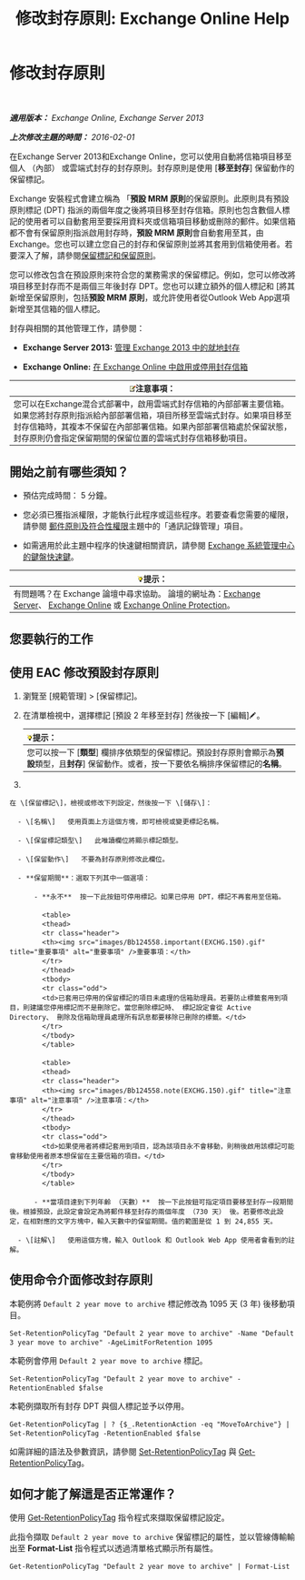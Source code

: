 ﻿---
title: '修改封存原則: Exchange Online Help'
TOCTitle: 修改封存原則
ms:assetid: 1e3002c2-801a-43ea-ae00-52ab34d76b9c
ms:mtpsurl: https://technet.microsoft.com/zh-tw/library/Hh529919(v=EXCHG.150)
ms:contentKeyID: 50472784
ms.date: 05/23/2018
mtps_version: v=EXCHG.150
ms.translationtype: MT
---

# 修改封存原則

 

_**適用版本：** Exchange Online, Exchange Server 2013_

_**上次修改主題的時間：** 2016-02-01_

在Exchange Server 2013和Exchange Online，您可以使用自動將信箱項目移至個人 （內部） 或雲端式封存的封存原則。封存原則是使用 \[**移至封存**\] 保留動作的保留標記。

Exchange 安裝程式會建立稱為 「**預設 MRM 原則**的保留原則。此原則具有預設原則標記 (DPT) 指派的兩個年度之後將項目移至封存信箱。原則也包含數個人標記的使用者可以自動套用至要採用資料夾或信箱項目移動或刪除的郵件。如果信箱都不會有保留原則指派啟用封存時，**預設 MRM 原則**會自動套用至其，由 Exchange。您也可以建立您自己的封存和保留原則並將其套用到信箱使用者。若要深入了解，請參閱[保留標記和保留原則](retention-tags-and-retention-policies-exchange-2013-help.md)。

您可以修改包含在預設原則來符合您的業務需求的保留標記。例如，您可以修改將項目移至封存而不是兩個三年後封存 DPT。您也可以建立額外的個人標記和 \[將其新增至保留原則，包括**預設 MRM 原則**，或允許使用者從Outlook Web App選項新增至其信箱的個人標記。

封存與相關的其他管理工作，請參閱：

  - **Exchange Server 2013:**  [管理 Exchange 2013 中的就地封存](manage-in-place-archives-in-exchange-2013-exchange-2013-help.md)

  - **Exchange Online:**  [在 Exchange Online 中啟用或停用封存信箱](https://technet.microsoft.com/zh-tw/library/jj984357\(v=exchg.150\))

<table>
<thead>
<tr class="header">
<th><img src="images/Bb124558.note(EXCHG.150).gif" title="注意事項" alt="注意事項" />注意事項：</th>
</tr>
</thead>
<tbody>
<tr class="odd">
<td>您可以在Exchange混合式部署中，啟用雲端式封存信箱的內部部署主要信箱。如果您將封存原則指派給內部部署信箱，項目所移至雲端式封存。如果項目移至封存信箱時，其複本不保留在內部部署信箱。如果內部部署信箱處於保留狀態，封存原則仍會指定保留期間的保留位置的雲端式封存信箱移動項目。</td>
</tr>
</tbody>
</table>


## 開始之前有哪些須知？

  - 預估完成時間： 5 分鐘。

  - 您必須已獲指派權限，才能執行此程序或這些程序。若要查看您需要的權限，請參閱 [郵件原則及符合性權限](messaging-policy-and-compliance-permissions-exchange-2013-help.md)主題中的「通訊記錄管理」項目。

  - 如需適用於此主題中程序的快速鍵相關資訊，請參閱 [Exchange 系統管理中心的鍵盤快速鍵](keyboard-shortcuts-in-the-exchange-admin-center-exchange-online-protection-help.md)。

<table>
<thead>
<tr class="header">
<th><img src="images/Bb124558.tip(EXCHG.150).gif" title="提示" alt="提示" />提示：</th>
</tr>
</thead>
<tbody>
<tr class="odd">
<td>有問題嗎？在 Exchange 論壇中尋求協助。 論壇的網址為：<a href="https://go.microsoft.com/fwlink/p/?linkid=60612">Exchange Server</a>、 <a href="https://go.microsoft.com/fwlink/p/?linkid=267542">Exchange Online</a> 或 <a href="https://go.microsoft.com/fwlink/p/?linkid=285351">Exchange Online Protection</a>。</td>
</tr>
</tbody>
</table>


## 您要執行的工作

## 使用 EAC 修改預設封存原則

1.  瀏覽至 \[規範管理\] \> \[保留標記\]。

2.  在清單檢視中，選擇標記 \[預設 2 年移至封存\] 然後按一下 \[編輯\]![編輯圖示](images/JJ218640.6f53ccb2-1f13-4c02-bea0-30690e6ea71d(EXCHG.150).gif "編輯圖示")。
    
    <table>
    <thead>
    <tr class="header">
    <th><img src="images/Bb124558.tip(EXCHG.150).gif" title="提示" alt="提示" />提示：</th>
    </tr>
    </thead>
    <tbody>
    <tr class="odd">
    <td>您可以按一下 [<strong>類型</strong>] 欄排序依類型的保留標記。預設封存原則會顯示為<strong>預設</strong>類型，且<strong>封存</strong>] 保留動作。或者，按一下要依名稱排序保留標記的<strong>名稱</strong>。</td>
    </tr>
    </tbody>
    </table>


3.  
    
    在 \[保留標記\]，檢視或修改下列設定，然後按一下 \[儲存\]：
    
      - \[名稱\]   使用頁面上方這個方塊，即可檢視或變更標記名稱。
    
      - \[保留標記類型\]   此唯讀欄位將顯示標記類型。
    
      - \[保留動作\]   不要為封存原則修改此欄位。
    
      - **保留期間**：選取下列其中一個選項：
        
          - **永不**  按一下此按鈕可停用標記。如果已停用 DPT，標記不再套用至信箱。
            
            <table>
            <thead>
            <tr class="header">
            <th><img src="images/Bb124558.important(EXCHG.150).gif" title="重要事項" alt="重要事項" />重要事項：</th>
            </tr>
            </thead>
            <tbody>
            <tr class="odd">
            <td>已套用已停用的保留標記的項目未處理的信箱助理員。若要防止標籤套用到項目，則建議您停用標記而不是刪除它。當您刪除標記時、 標記設定會從 Active Directory、 刪除及信箱助理員處理所有訊息都要移除已刪除的標籤。</td>
            </tr>
            </tbody>
            </table>
            
            <table>
            <thead>
            <tr class="header">
            <th><img src="images/Bb124558.note(EXCHG.150).gif" title="注意事項" alt="注意事項" />注意事項：</th>
            </tr>
            </thead>
            <tbody>
            <tr class="odd">
            <td>如果使用者將標記套用到項目，認為該項目永不會移動，則稍後啟用該標記可能會移動使用者原本想保留在主要信箱的項目。</td>
            </tr>
            </tbody>
            </table>
        
          - **當項目達到下列年齡 （天數）**  按一下此按鈕可指定項目要移至封存一段期間後。根據預設，此設定會設定為將郵件移至封存的兩個年度 （730 天） 後。若要修改此設定，在相對應的文字方塊中，輸入天數中的保留期間。值的範圍是從 1 到 24,855 天。
    
      - \[註解\]   使用這個方塊，輸入 Outlook 和 Outlook Web App 使用者會看到的註解。

## 使用命令介面修改封存原則

本範例將 `Default 2 year move to archive` 標記修改為 1095 天 (3 年) 後移動項目。

    Set-RetentionPolicyTag "Default 2 year move to archive" -Name "Default 3 year move to archive" -AgeLimitForRetention 1095

本範例會停用 `Default 2 year move to archive` 標記。

    Set-RetentionPolicyTag "Default 2 year move to archive" -RetentionEnabled $false

本範例擷取所有封存 DPT 與個人標記並予以停用。

    Get-RetentionPolicyTag | ? {$_.RetentionAction -eq "MoveToArchive"} | Set-RetentionPolicyTag -RetentionEnabled $false

如需詳細的語法及參數資訊，請參閱 [Set-RetentionPolicyTag](https://technet.microsoft.com/zh-tw/library/dd298042\(v=exchg.150\)) 與 [Get-RetentionPolicyTag](https://technet.microsoft.com/zh-tw/library/dd298009\(v=exchg.150\))。

## 如何才能了解這是否正常運作？

使用 [Get-RetentionPolicyTag](https://technet.microsoft.com/zh-tw/library/dd298009\(v=exchg.150\)) 指令程式來擷取保留標記設定。

此指令擷取 `Default 2 year move to archive` 保留標記的屬性，並以管線傳輸輸出至 **Format-List** 指令程式以透過清單格式顯示所有屬性。

    Get-RetentionPolicyTag "Default 2 year move to archive" | Format-List

